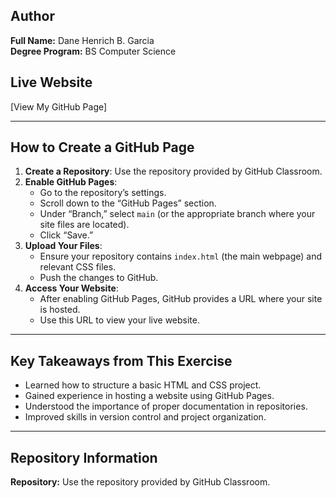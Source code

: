 ## Author
**Full Name:** Dane Henrich B. Garcia  
**Degree Program:** BS Computer Science  

## Live Website
[View My GitHub Page]

---

## How to Create a GitHub Page
1. **Create a Repository**: Use the repository provided by GitHub Classroom.
2. **Enable GitHub Pages**:
   - Go to the repository’s settings.
   - Scroll down to the “GitHub Pages” section.
   - Under “Branch,” select `main` (or the appropriate branch where your site files are located).
   - Click “Save.”
3. **Upload Your Files**:
   - Ensure your repository contains `index.html` (the main webpage) and relevant CSS files.
   - Push the changes to GitHub.
4. **Access Your Website**:
   - After enabling GitHub Pages, GitHub provides a URL where your site is hosted.
   - Use this URL to view your live website.

---

## Key Takeaways from This Exercise
- Learned how to structure a basic HTML and CSS project.
- Gained experience in hosting a website using GitHub Pages.
- Understood the importance of proper documentation in repositories.
- Improved skills in version control and project organization.

---

## Repository Information
**Repository:** Use the repository provided by GitHub Classroom.